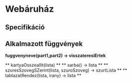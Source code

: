 # Webáruház

## Specifikáció

## Alkalmazott függvények

**fuggvenyneve(part1,part2) -> visszateresiErtek**

** kartyaOsszeallit(lista) **
** sarba() -> lista **
** szuresSzovegSZerint(lista, szuroSzoveg) -> szurtLista  **
** tablazatRendez(lista, irany) -> lista **
